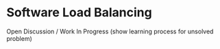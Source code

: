 # Software Load Balancing

Open Discussion / Work In Progress (show learning process for unsolved problem)
